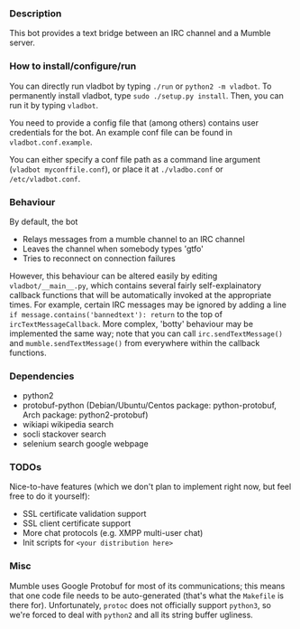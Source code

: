 ### Description

This bot provides a text bridge between an IRC channel and a Mumble server.

### How to install/configure/run

You can directly run vladbot by typing `./run` or `python2 -m vladbot`.
To permanently install vladbot, type `sudo ./setup.py install`. Then, you can run it by typing `vladbot`.

You need to provide a config file that (among others) contains user credentials for the bot. An example conf file can be found in `vladbot.conf.example`.

You can either specify a conf file path as a command line argument (`vladbot myconffile.conf`), or place it at `./vladbo.conf` or `/etc/vladbot.conf`.

### Behaviour

By default, the bot

- Relays messages from a mumble channel to an IRC channel
- Leaves the channel when somebody types 'gtfo'
- Tries to reconnect on connection failures

However, this behaviour can be altered easily by editing `vladbot/__main__.py`, which contains several fairly self-explainatory callback functions that will be automatically invoked at the appropriate times.
For example, certain IRC messages may be ignored by adding a line `if message.contains('bannedtext'): return` to the top of `ircTextMessageCallback`.
More complex, 'botty' behaviour may be implemented the same way; note that you can call `irc.sendTextMessage()` and `mumble.sendTextMessage()` from everywhere within the callback functions.

### Dependencies

- python2
- protobuf-python (Debian/Ubuntu/Centos package: python-protobuf, Arch package: python2-protobuf)
- wikiapi wikipedia search
- socli stackover search
- selenium search google webpage

### TODOs

Nice-to-have features (which we don't plan to implement right now, but feel free to do it yourself):

- SSL certificate validation support
- SSL client certificate support
- More chat protocols (e.g. XMPP multi-user chat)
- Init scripts for `<your distribution here>`

### Misc

Mumble uses Google Protobuf for most of its communications; this means that one code file needs to be auto-generated (that's what the `Makefile` is there for). Unfortunately, `protoc` does not officially support `python3`, so we're forced to deal with `python2` and all its string buffer ugliness.

